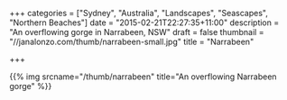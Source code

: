+++
categories = ["Sydney", "Australia", "Landscapes", "Seascapes", "Northern Beaches"]
date = "2015-02-21T22:27:35+11:00"
description = "An overflowing gorge in Narrabeen, NSW"
draft = false
thumbnail = "//janalonzo.com/thumb/narrabeen-small.jpg"
title = "Narrabeen"

+++

{{% img srcname="/thumb/narrabeen" title="An overflowing Narrabeen gorge" %}}
